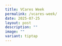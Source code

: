 ```yaml
---
title: VCares Week
permalink: /vcares-week/
date: 2025-07-25
layout: post
description: ""
image: ""
variant: tiptap
---
```

